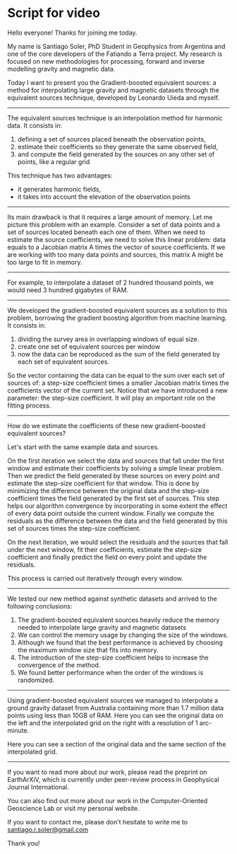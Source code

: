 # Script for video

Hello everyone! Thanks for joining me today.

My name is Santiago Soler, PhD Student in Geophysics from Argentina and one of
the core developers of the Fatiando a Terra project.
My research is focused on new methodologies for processing, forward and inverse
modelling gravity and magnetic data.

Today I want to present you the Gradient-boosted equivalent sources: a method
for interpolating large gravity and magnetic datasets through the equivalent
sources technique, developed by Leonardo Uieda and myself.

---

The equivalent sources technique is an interpolation method for harmonic data.
It consists in:
1. defining a set of sources placed beneath the observation points,
2. estimate their coefficients so they generate the same observed field,
3. and compute the field generated by the sources on any other set of points,
   like a regular grid

This technique has two advantages:
- it generates harmonic fields,
- it takes into account the elevation of the observation points

---

Its main drawback is that it requires a large amount of memory.
Let me picture this problem with an example.
Consider a set of data points and a set of sources located beneath each one of
them.
When we need to estimate the source coefficients, we need to solve this linear
problem: data equals to a Jacobian matrix A times the vector of source
coefficients.
If we are working with too many data points and sources, this matrix A might be
too large to fit in memory.

---

For example, to interpolate a dataset of 2 hundred thousand points, we would
need 3 hundred gigabytes of RAM.

---

We developed the gradient-boosted equivalent sources as a solution to this
problem, borrowing the gradient boosting algorithm from machine learning.
It consists in:
1. dividing the survey area in overlapping windows of equal size.
2. create one set of equivalent sources per window
3. now the data can be reproduced as the sum of the field generated by each set
   of equivalent sources.

So the vector containing the data can be equal to the sum over each set of
sources of: a step-size coefficient times a smaller Jacobian matrix times the
coefficients vector of the current set.
Notice that we have introduced a new parameter: the step-size coefficient.
It will play an important role on the fitting process.

---

How do we estimate the coefficients of these new gradient-boosted equivalent
sources?

Let's start with the same example data and sources.

On the first iteration we select the data and sources that fall under the first
window and estimate their coefficients by solving a simple linear problem.
Then we predict the field generated by these sources on every point and
estimate the step-size coefficient for that window.
This is done by minimizing the difference between the original data and the
step-size coefficient times the field generated by the first set of sources.
This step helps our algorithm convergence by incorporating in some extent the
effect of every data point outside the current window.
Finally we compute the residuals as the difference between the data and the
field generated by this set of sources times the step-size coefficient.

On the next iteration, we would select the residuals and the sources that fall
under the next window, fit their coefficients, estimate the step-size
coefficient and finally predict the field on every point
and update the residuals.

This process is carried out iteratively through every window.

---

We tested our new method against synthetic datasets and arrived to the
following conclusions:
1. The gradient-boosted equivalent sources heavily reduce the memory needed to
   interpolate large gravity and magnetic datasets
2. We can control the memory usage by changing the size of the windows.
3. Although we found that the best performance is achieved by choosing the
   maximum window size that fits into memory.
4. The introduction of the step-size coefficient helps to increase the
   convergence of the method.
5. We found better performance when the order of the windows is randomized.

---

Using gradient-boosted equivalent sources we managed to interpolate a ground
gravity dataset from Australia containing more than 1.7 million data points
using less than 10GB of RAM.
Here you can see the original data on the left and the interpolated grid on the
right with a resolution of 1 arc-minute.

Here you can see a section of the original data and the same section of the
interpolated grid.

---

If you want to read more about our work, please read the preprint on
EarthArXiV, which is currently under peer-review process in Geophysical Journal
International.

You can also find out more about our work in the Computer-Oriented Geoscience
Lab or visit my personal website.

If you want to contact me, please don't hesitate to write me to
santiago.r.soler@gmail.com

Thank you!
